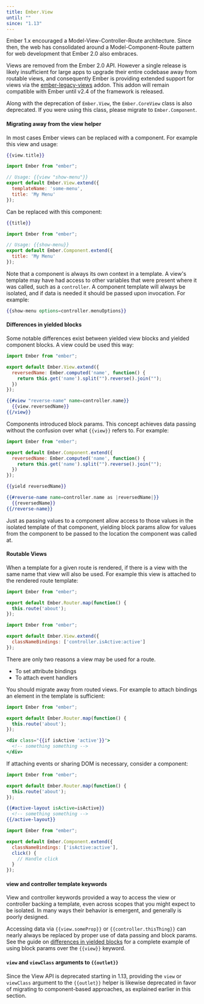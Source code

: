```yaml
---
title: Ember.View
until: ""
since: "1.13"
---
```



Ember 1.x encouraged a Model-View-Controller-Route architecture. Since then,
the web has consolidated around a Model-Component-Route pattern for web
development that Ember 2.0 also embraces.

Views are removed from the Ember 2.0 API. However a single release is likely
insufficient for large apps to upgrade their entire codebase away from routable
views, and consequently Ember is providing extended support for views via the
[ember-legacy-views](https://github.com/emberjs/ember-legacy-views) addon.
This addon will remain compatible with Ember until v2.4 of the framework
is released.

Along with the deprecation of `Ember.View`, the `Ember.CoreView` class is also
deprecated. If you were using this class, please migrate to `Ember.Component`.

#### Migrating away from the view helper

In most cases Ember views can be replaced with a component. For example
this view and usage:

```handlebars {data-filename=app/templates/show-menu.hbs}
{{view.title}}
```

```javascript {data-filename=app/views/show-menu.js}
import Ember from "ember";

// Usage: {{view "show-menu"}}
export default Ember.View.extend({
  templateName: 'some-menu',
  title: 'My Menu'
});
```

Can be replaced with this component:

```handlebars {data-filename=app/templates/components/show-menu.hbs}
{{title}}
```

```javascript {data-filename=app/components/show-menu.js}
import Ember from "ember";

// Usage: {{show-menu}}
export default Ember.Component.extend({
  title: 'My Menu'
});
```

Note that a component is always its own context in a template. A view's template
may have had access to other variables that were present where it was called,
such as a `controller`. A component template will always be isolated, and
if data is needed it should be passed upon invocation. For example:

```handlebars
{{show-menu options=controller.menuOptions}}
```
#### Differences in yielded blocks

Some notable differences exist between yielded view blocks and yielded component
blocks. A view could be used this way:

```javascript {data-filename=app/views/reverse-name.js}
import Ember from "ember";

export default Ember.View.extend({
  reversedName: Ember.computed('name', function() {
    return this.get('name').split("").reverse().join("");
  })
});
```

```handlebars
{{#view "reverse-name" name=controller.name}}
  {{view.reversedName}}
{{/view}}
```

Components introduced block params. This concept achieves data passing
without the confusion over what `{{view}}` refers to. For example:

```javascript {data-filename=app/components/reverse-name.js}
import Ember from "ember";

export default Ember.Component.extend({
  reversedName: Ember.computed('name', function() {
    return this.get('name').split("").reverse().join("");
  })
});
```

```handlebars {data-filename=app/templates/components/reverse-name.hbs}
{{yield reversedName}}
```

```handlebars
{{#reverse-name name=controller.name as |reversedName|}}
  {{reversedName}}
{{/reverse-name}}
```

Just as passing values to a component allow access to those values in the
isolated template of that component, yielding block params allow for values
from the component to be passed to the location the component was called at.

#### Routable Views

When a template for a given route is rendered, if there is a view with the
same name that view will also be used. For example this view is attached
to the rendered route template:

```javascript {data-filename=app/router.js}
import Ember from "ember";

export default Ember.Router.map(function() {
  this.route('about');
});
```

```javascript {data-filename=app/views/about.js}
import Ember from "ember";

export default Ember.View.extend({
  classNameBindings: ['controller.isActive:active']
});
```

There are only two reasons a view may be used for a route.

  * To set attribute bindings
  * To attach event handlers

You should migrate away from routed views. For example to attach
bindings an element in the template is sufficient:

```javascript {data-filename=app/router.js}
import Ember from "ember";

export default Ember.Router.map(function() {
  this.route('about');
});
```

```handlebars {data-filename=app/templates/about.hbs}
<div class="{{if isActive 'active'}}">
  <!-- something something -->
</div>
```

If attaching events or sharing DOM is necessary, consider a component:

```javascript {data-filename=app/router.js}
import Ember from "ember";

export default Ember.Router.map(function() {
  this.route('about');
});
```

```handlebars {data-filename=app/templates/about.hbs}
{{#active-layout isActive=isActive}}
  <!-- something something -->
{{/active-layout}}
```

```javascript {data-filename=app/components/active-layout.js}
import Ember from "ember";

export default Ember.Component.extend({
  classNameBindings: ['isActive:active'],
  click() {
    // Handle click
  }
});
```
#### view and controller template keywords

View and controller keywords provided a way to access the view or controller
backing a template, even across scopes that you might expect to be isolated. In
many ways their behavior is emergent, and generally is poorly designed.

Accessing data via `{{view.someProp}}` or `{{controller.thisThing}}` can
nearly always be replaced by proper use of data passing and block params. See
the guide on [differences in yielded blocks](http://emberjs.com/deprecations/v1.x#toc_differences-in-yielded-blocks)
for a complete example of using block params over the `{{view}}` keyword.


#### `view` and `viewClass` arguments to `{{outlet}}`

Since the View API is deprecated starting in 1.13, providing the `view` or `viewClass` argument to the `{{outlet}}`
helper is likewise deprecated in favor of migrating to component-based approaches, as explained earlier in this
section.